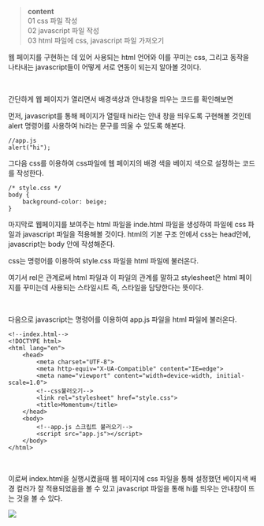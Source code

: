 > **content** <br> 
01 css 파일 작성 <br>
02 javascript 파일 작성 <br>
03 html 파일에 css, javascript 파일 가져오기
 

웹 페이지를 구현하는 데 있어 사용되는 html 언어와 이를 꾸미는 css, 그리고 동작을 나타내는 javascript들이 어떻게 서로 연동이 되는지 알아볼 것이다.

<br>

간단하게 웹 페이지가 열리면서 배경색상과 안내창을 띄우는 코드를 확인해보면

먼저, javascript를 통해 페이지가 열릴때 hi라는 안내 창을 띄우도록 구현해볼 것인데 alert 명령어를 사용하여 hi라는 문구를 띄울 수 있도록 해본다.

```
//app.js
alert("hi");
```
 

그다음 css를 이용하여 css파일에 웹 페이지의 배경 색을 베이지 색으로 설정하는 코드를 작성한다.

```
/* style.css */
body {
    background-color: beige;
}
```
 

마지막로 웹페이지를 보여주는 html 파일을 inde.html 파일을 생성하여 파일에 css 파일과 javascript 파일을 적용해볼 것이다. html의 기본 구조 안에서 css는 head안에, javascript는 body 안에 작성해준다.

 

css는 <link rel="stylesheet" href="css파일명"> 명령어를 이용하여 style.css 파일을 html 파일에 불러온다.

여기서 rel은 관계로써 html 파일과 이 파일의 관계를 말하고 stylesheet은 html 페이지를 꾸미는데 사용되는 스타일시트 즉, 스타일을 담당한다는 뜻이다.

 <br>

다음으로 javascript는 <script src="js파일명"></script> 명령어를 이용하여 app.js 파일을 html 파일에 불러온다.

```
<!--index.html-->
<!DOCTYPE html>
<html lang="en">
    <head>
        <meta charset="UTF-8">
        <meta http-equiv="X-UA-Compatible" content="IE=edge">
        <meta name="viewport" content="width=device-width, initial-scale=1.0">
        <!--css불러오기-->
        <link rel="stylesheet" href="style.css">
        <title>Momentum</title>
    </head>
    <body>
        <!--app.js 스크립트 불러오기-->
        <script src="app.js"></script>
    </body>
</html>
```

 <br>

이로써 index.html을 실행시켰을때 웹 페이지에 css 파일을 통해 설정했던 베이지색 배경 컬러가 잘 적용되었음을 볼 수 있고 javascript 파일을 통해 hi를 띄우는 안내창이 뜨는 것을 볼 수 있다.

![](https://velog.velcdn.com/images/hrnn00/post/efb2fb61-baba-4216-a5f6-96db96be0d03/image.png)
